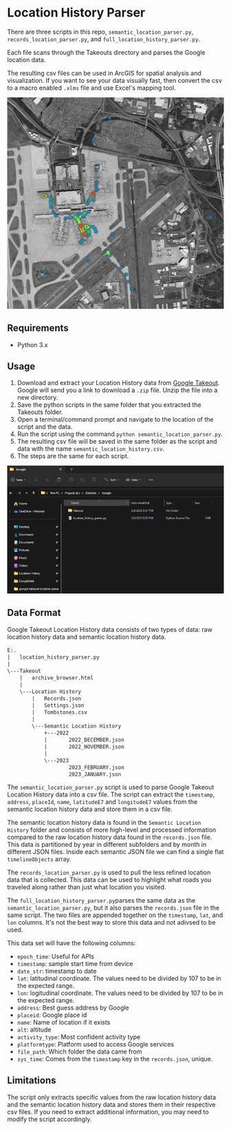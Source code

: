 # Location History Parser

There are three scripts in this repo, `semantic_location_parser.py`, `records_location_parser.py`, and `full_location_history_parser.py`.

Each file scans through the Takeouts directory and parses the Google location data.

The resulting csv files can be used in ArcGIS for spatial analysis and visualization. If you want to see your data visually fast, then convert the csv to a macro enabled `.xlms` file and use Excel's mapping tool.

![Fine Location data using records_location_parser.py](/assets/images/airport.png)

## Requirements
- Python 3.x

## Usage
1. Download and extract your Location History data from [Google Takeout](https://takeout.google.com/). Google will send you a link to download a `.zip` file. Unzip the file into a new directory.
2. Save the python scripts in the same folder that you extracted the Takeouts folder.
3. Open a terminal/command prompt and navigate to the location of the script and the data.
4. Run the script using the command `python semantic_location_parser.py`.
5. The resulting csv file will be saved in the same folder as the script and data with the name `semantic_location_history.csv`.
6. The steps are the same for each script.

![File Location](/assets/images/filelocation.png)

## Data Format
Google Takeout Location History data consists of two types of data: raw location history data and semantic location history data.

```
E:.
|   location_history_parser.py
|
\---Takeout
    |   archive_browser.html
    |
    \---Location History
        |   Records.json
        |   Settings.json
        |   Tombstones.csv
        |
        \---Semantic Location History
            +---2022
            |       2022_DECEMBER.json
            |       2022_NOVEMBER.json
            |
            \---2023
                    2023_FEBRUARY.json
                    2023_JANUARY.json
```

The `semantic_location_parser.py` script is used to parse Google Takeout Location History data into a csv file. The script can extract the `timestamp`, `address`, `placeId`, `name`, `latitudeE7` and `longitudeE7` values from the semantic location history data and store them in a csv file. 

The semantic location history data is found in the `Semantic Location History` folder and consists of more high-level and processed information compared to the raw location history data found in the `records.json` file. This data is partitioned by year in different subfolders and by month in different JSON files. Inside each semantic JSON file we can find a single flat `timelineObjects` array.

The `records_location_parser.py` is used to pull the less refined location data that is collected. This data can be used to highlight what roads you traveled along rather than just what location you visited.

The `full_location_history_parser.py`parses the same data as the `semantic_location_parser.py`, but it also parses the `records.json` file in the same script. The two files are appended together on the `timestamp`, `lat`, and `lon` columns. It's not the best way to store this data and not adivsed to be used.

This data set will have the following columns:

- `epoch_time`: Useful for APIs
- `timestamp`: sample start time from device
- `date_str`: timestamp to date
- `lat`: latitudinal coordinate. The values need to be divided by 107 to be in the expected range.
- `lon`: logitudinal coordinate. The values need to be divided by 107 to be in the expected range.
- `address`: Best guess address by Google
- `placeid`: Google place id
-  `name`: Name of location if it exists
-  `alt`: altitude
- `activity_type`: Most confident activity type
- `platformtype`: Platform used to access Google services
- `file_path`: Which folder the data came from
- `sys_time`: Comes from the `timestamp` key in the `records.json`, unique.



## Limitations
The script only extracts specific values from the raw location history data and the semantic location history data and stores them in their respective csv files. If you need to extract additional information, you may need to modify the script accordingly.
